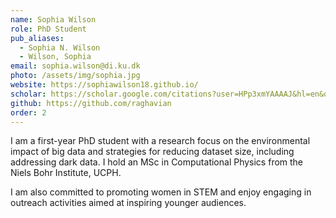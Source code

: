 ```yaml
---
name: Sophia Wilson
role: PhD Student
pub_aliases:
  - Sophia N. Wilson
  - Wilson, Sophia
email: sophia.wilson@di.ku.dk
photo: /assets/img/sophia.jpg
website: https://sophiawilson18.github.io/
scholar: https://scholar.google.com/citations?user=HPp3xmYAAAAJ&hl=en&oi=ao
github: https://github.com/raghavian
order: 2
---
```


I am a first-year PhD student with a research focus on the environmental impact of big data and strategies for reducing dataset size, including addressing dark data. I hold an MSc in Computational Physics from the Niels Bohr Institute, UCPH.

I am also committed to promoting women in STEM and enjoy engaging in outreach activities aimed at inspiring younger audiences.
